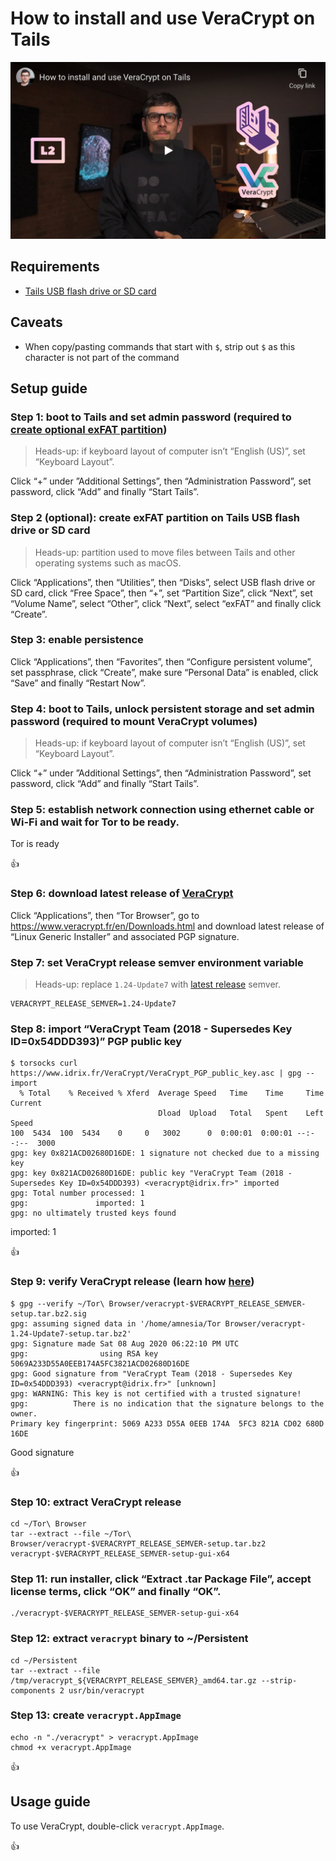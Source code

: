 <!--
Title: How to install and use VeraCrypt on Tails
Description: Learn how to install and use VeraCrypt on Tails.
Author: Sun Knudsen <https://github.com/sunknudsen>
Contributors: Sun Knudsen <https://github.com/sunknudsen>
Reviewers:
Publication date: 2021-05-09T12:10:53.922Z
Listed: true
-->

# How to install and use VeraCrypt on Tails

[![How to install and use VeraCrypt on Tails](how-to-install-and-use-veracrypt-on-tails.png)](https://www.youtube.com/watch?v=AQvexq6O9Hg "How to install and use VeraCrypt on Tails")

## Requirements

- [Tails USB flash drive or SD card](../how-to-install-tails-on-usb-flash-drive-or-sd-card-on-macos)

## Caveats

- When copy/pasting commands that start with `$`, strip out `$` as this character is not part of the command

## Setup guide

### Step 1: boot to Tails and set admin password (required to [create optional exFAT partition](#step-2-optional-create-exfat-partition-on-tails-usb-flash-drive-or-sd-card))

> Heads-up: if keyboard layout of computer isn’t “English (US)”, set “Keyboard Layout”.

Click “+” under ”Additional Settings”, then “Administration Password”, set password, click “Add” and finally “Start Tails”.

### Step 2 (optional): create exFAT partition on Tails USB flash drive or SD card

> Heads-up: partition used to move files between Tails and other operating systems such as macOS.

Click “Applications”, then “Utilities”, then “Disks”, select USB flash drive or SD card, click “Free Space”, then “+”, set “Partition Size”, click “Next”, set “Volume Name”, select “Other”, click “Next”, select “exFAT” and finally click “Create”.

### Step 3: enable persistence

Click “Applications”, then “Favorites”, then “Configure persistent volume”, set passphrase, click “Create”, make sure “Personal Data” is enabled, click “Save” and finally “Restart Now”.

### Step 4: boot to Tails, unlock persistent storage and set admin password (required to mount VeraCrypt volumes)

> Heads-up: if keyboard layout of computer isn’t “English (US)”, set “Keyboard Layout”.

Click “+” under ”Additional Settings”, then “Administration Password”, set password, click “Add” and finally “Start Tails”.

### Step 5: establish network connection using ethernet cable or Wi-Fi and wait for Tor to be ready.

Tor is ready

👍

### Step 6: download latest release of [VeraCrypt](https://veracrypt.fr/en/Home.html)

Click “Applications”, then “Tor Browser”, go to https://www.veracrypt.fr/en/Downloads.html and download latest release of “Linux Generic Installer” and associated PGP signature.

### Step 7: set VeraCrypt release semver environment variable

> Heads-up: replace `1.24-Update7` with [latest release](https://veracrypt.fr/en/Home.html) semver.

```shell
VERACRYPT_RELEASE_SEMVER=1.24-Update7
```

### Step 8: import “VeraCrypt Team (2018 - Supersedes Key ID=0x54DDD393)” PGP public key

```console
$ torsocks curl https://www.idrix.fr/VeraCrypt/VeraCrypt_PGP_public_key.asc | gpg --import
  % Total    % Received % Xferd  Average Speed   Time    Time     Time  Current
                                 Dload  Upload   Total   Spent    Left  Speed
100  5434  100  5434    0     0   3002      0  0:00:01  0:00:01 --:--:--  3000
gpg: key 0x821ACD02680D16DE: 1 signature not checked due to a missing key
gpg: key 0x821ACD02680D16DE: public key "VeraCrypt Team (2018 - Supersedes Key ID=0x54DDD393) <veracrypt@idrix.fr>" imported
gpg: Total number processed: 1
gpg:               imported: 1
gpg: no ultimately trusted keys found
```

imported: 1

👍

### Step 9: verify VeraCrypt release (learn how [here](../how-to-verify-pgp-digital-signatures-using-gnupg-on-macos))

```console
$ gpg --verify ~/Tor\ Browser/veracrypt-$VERACRYPT_RELEASE_SEMVER-setup.tar.bz2.sig
gpg: assuming signed data in '/home/amnesia/Tor Browser/veracrypt-1.24-Update7-setup.tar.bz2'
gpg: Signature made Sat 08 Aug 2020 06:22:10 PM UTC
gpg:                using RSA key 5069A233D55A0EEB174A5FC3821ACD02680D16DE
gpg: Good signature from "VeraCrypt Team (2018 - Supersedes Key ID=0x54DDD393) <veracrypt@idrix.fr>" [unknown]
gpg: WARNING: This key is not certified with a trusted signature!
gpg:          There is no indication that the signature belongs to the owner.
Primary key fingerprint: 5069 A233 D55A 0EEB 174A  5FC3 821A CD02 680D 16DE
```

Good signature

👍

### Step 10: extract VeraCrypt release

```shell
cd ~/Tor\ Browser
tar --extract --file ~/Tor\ Browser/veracrypt-$VERACRYPT_RELEASE_SEMVER-setup.tar.bz2 veracrypt-$VERACRYPT_RELEASE_SEMVER-setup-gui-x64
```

### Step 11: run installer, click “Extract .tar Package File”, accept license terms, click “OK” and finally “OK”.

```shell
./veracrypt-$VERACRYPT_RELEASE_SEMVER-setup-gui-x64
```

### Step 12: extract `veracrypt` binary to ~/Persistent

```shell
cd ~/Persistent
tar --extract --file /tmp/veracrypt_${VERACRYPT_RELEASE_SEMVER}_amd64.tar.gz --strip-components 2 usr/bin/veracrypt
```

### Step 13: create `veracrypt.AppImage`

```shell
echo -n "./veracrypt" > veracrypt.AppImage
chmod +x veracrypt.AppImage
```

👍

## Usage guide

To use VeraCrypt, double-click `veracrypt.AppImage`.

👍
